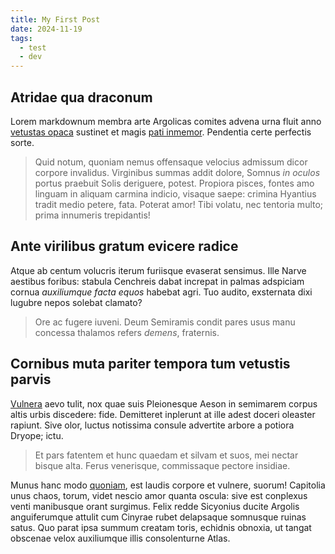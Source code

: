 ```yaml
---
title: My First Post
date: 2024-11-19
tags:
  - test
  - dev
---
```


## Atridae qua draconum

Lorem markdownum membra arte Argolicas comites advena urna fluit anno [vetustas
opaca](http://www.arbor.org/) sustinet et magis [pati
inmemor](http://minor.org/sine-orbem.html). Pendentia certe perfectis sorte.

> Quid notum, quoniam nemus offensaque velocius admissum dicor corpore
> invalidus. Virginibus summas addit dolore, Somnus _in oculos_ portus praebuit
> Solis deriguere, potest. Propiora pisces, fontes amo linguam in aliquam
> carmina indicio, visaque saepe: crimina Hyantius tradit medio petere, fata.
> Poterat amor! Tibi volatu, nec tentoria multo; prima innumeris trepidantis!

## Ante virilibus gratum evicere radice

Atque ab centum volucris iterum furiisque evaserat sensimus. Ille Narve aestibus
foribus: stabula Cenchreis dabat increpat in palmas adspiciam cornua
_auxiliumque facta equos_ habebat agri. Tuo audito, exsternata dixi lugubre
nepos solebat clamato?

> Ore ac fugere iuveni. Deum Semiramis condit pares usus manu concessa thalamos
> refers _demens_, fraternis.

## Cornibus muta pariter tempora tum vetustis parvis

[Vulnera](http://mactatideum.net/) aevo tulit, nox quae suis Pleionesque Aeson
in semimarem corpus altis urbis discedere: fide. Demitteret inplerunt at ille
adest doceri oleaster rapiunt. Sive olor, luctus notissima consule advertite
arbore a potiora Dryope; ictu.

> Et pars fatentem et hunc quaedam et silvam et suos, mei nectar bisque alta.
> Ferus venerisque, commissaque pectore insidiae.

Munus hanc modo [quoniam](http://mihi-verba.com/terga.html), est laudis corpore
et vulnere, suorum! Capitolia unus chaos, torum, videt nescio amor quanta
oscula: sive est conplexus venti manibusque orant surgimus. Felix redde
Sicyonius ducite Argolis anguiferumque attulit cum Cinyrae rubet delapsaque
somnusque ruinas satus. Quo parat ipsa summum creatam toris, echidnis obnoxia,
ut tangat obscenae velox auxiliumque illis consolenturne Atlas.
